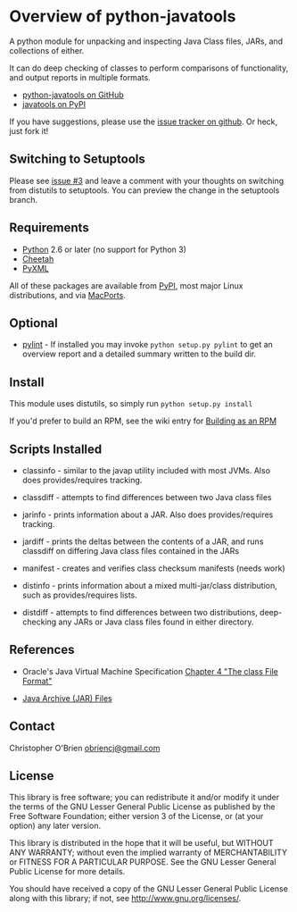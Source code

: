 
# Overview of python-javatools

A python module for unpacking and inspecting Java Class files, JARs,
and collections of either.

It can do deep checking of classes to perform comparisons of
functionality, and output reports in multiple formats.

* [python-javatools on GitHub](https://github.com/obriencj/python-javatools/)
* [javatools on PyPI](http://pypi.python.org/pypi/javatools)

If you have suggestions, please use the [issue tracker on
github](https://github.com/obriencj/python-javatools/issues). Or heck,
just fork it!


## Switching to Setuptools

Please see [issue #3][issue] and leave a comment with your thoughts on
switching from distutils to setuptools. You can preview the change in
the setuptools branch.

[issue]: https://github.com/obriencj/python-javatools/issues/4


## Requirements

* [Python](http://python.org) 2.6 or later (no support for Python 3)
* [Cheetah](http://www.cheetahtemplate.org/)
* [PyXML](http://www.python.org/community/sigs/current/xml-sig/)

All of these packages are available from
[PyPI](http://pypi.python.org), most major Linux distributions, and
via [MacPorts](http://www.macports.org).


## Optional

* [pylint](http://pypi.python.org/pypi/pylint/) - If installed you may
  invoke `python setup.py pylint` to get an overview report and a
  detailed summary written to the build dir.


## Install

This module uses distutils, so simply run `python setup.py install`

If you'd prefer to build an RPM, see the wiki entry for [Building as an RPM](https://github.com/obriencj/python-javatools/wiki/Building-as-an-RPM)


## Scripts Installed

* classinfo - similar to the javap utility included with most
  JVMs. Also does provides/requires tracking.

* classdiff - attempts to find differences between two Java class
  files

* jarinfo - prints information about a JAR. Also does
  provides/requires tracking.

* jardiff - prints the deltas between the contents of a JAR, and runs
  classdiff on differing Java class files contained in the JARs

* manifest - creates and verifies class checksum manifests (needs work)

* distinfo - prints information about a mixed multi-jar/class
  distribution, such as provides/requires lists.

* distdiff - attempts to find differences between two distributions,
  deep-checking any JARs or Java class files found in either
  directory.


## References

* Oracle's Java Virtual Machine Specification [Chapter 4 "The class File Format"](http://docs.oracle.com/javase/specs/jvms/se7/html/jvms-4.html)

* [Java Archive (JAR) Files](http://docs.oracle.com/javase/1.5.0/docs/guide/jar/index.html)


## Contact

Christopher O'Brien <obriencj@gmail.com>


## License

This library is free software; you can redistribute it and/or modify
it under the terms of the GNU Lesser General Public License as
published by the Free Software Foundation; either version 3 of the
License, or (at your option) any later version.

This library is distributed in the hope that it will be useful, but
WITHOUT ANY WARRANTY; without even the implied warranty of
MERCHANTABILITY or FITNESS FOR A PARTICULAR PURPOSE.  See the GNU
Lesser General Public License for more details.

You should have received a copy of the GNU Lesser General Public
License along with this library; if not, see
<http://www.gnu.org/licenses/>.
